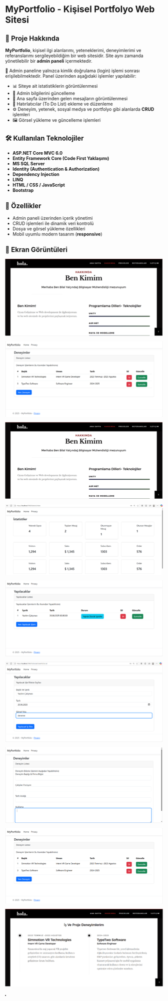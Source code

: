 # MyPortfolio - Kişisel Portfolyo Web Sitesi


## 📌 Proje Hakkında

**MyPortfolio**, kişisel ilgi alanlarımı, yeteneklerimi, deneyimlerimi ve referanslarımı sergileyebildiğim bir web sitesidir. Site aynı zamanda yönetilebilir bir **admin paneli** içermektedir.

🔐 Admin paneline yalnızca kimlik doğrulama (login) işlemi sonrası erişilebilmektedir. Panel üzerinden aşağıdaki işlemler yapılabilir:

- 📊 Siteye ait istatistiklerin görüntülenmesi  
- 👤 Admin bilgilerini güncelleme  
- 💬 Ana sayfa üzerinden gelen mesajların görüntülenmesi  
- 📝 Hatırlatıcılar (To Do List) ekleme ve düzenleme  
- ⚙️ Deneyim, yetenek, sosyal medya ve portfolyo gibi alanlarda **CRUD** işlemleri  
- 🖼️ Görsel yükleme ve güncelleme işlemleri

## 🛠️ Kullanılan Teknolojiler

- **ASP.NET Core MVC 6.0**  
- **Entity Framework Core (Code First Yaklaşımı)**  
- **MS SQL Server**  
- **Identity (Authentication & Authorization)**  
- **Dependency Injection**  
- **LINQ**  
- **HTML / CSS / JavaScript**  
- **Bootstrap**

## 🚀 Özellikler

- Admin paneli üzerinden içerik yönetimi  
- CRUD işlemleri ile dinamik veri kontrolü  
- Dosya ve görsel yükleme özellikleri  
- Mobil uyumlu modern tasarım (**responsive**)  

## 📸 Ekran Görüntüleri

![ScreenShot1](MyPortfolio/MyPortfolio/wwwroot/EkranGoruntuleri/ScreenShot1.png)  

![ScreenShot2](MyPortfolio/MyPortfolio/wwwroot/EkranGoruntuleri/ScreenShot2.png)  

![ScreenShot3](MyPortfolio/MyPortfolio/wwwroot/EkranGoruntuleri/ScreenShot3.png)  

![ScreenShot4](MyPortfolio/MyPortfolio/wwwroot/EkranGoruntuleri/ScreenShot4.png)  

![ScreenShot5](MyPortfolio/MyPortfolio/wwwroot/EkranGoruntuleri/ScreenShot5.png)  

![ScreenShot6](MyPortfolio/MyPortfolio/wwwroot/EkranGoruntuleri/ScreenShot6.png)  



![ScreenShot8](MyPortfolio/MyPortfolio/wwwroot/EkranGoruntuleri/ScreenShot8.png)  

![ScreenShot9](MyPortfolio/MyPortfolio/wwwroot/EkranGoruntuleri/ScreenShot9.png)  

![ScreenShot10](MyPortfolio/MyPortfolio/wwwroot/EkranGoruntuleri/ScreenShot10.png)  

![ScreenShot11](MyPortfolio/MyPortfolio/wwwroot/EkranGoruntuleri/ScreenShot11.png)


